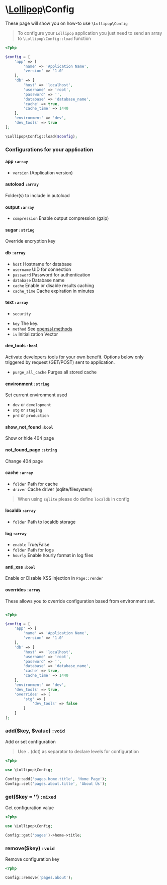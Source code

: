 # \\[Lollipop](https://github.com/jabernardo/lollipop-php)\Config

These page will show you on how-to use ```\Lollipop\Config``` 

> To configure your ```Lollipop``` application you just need to send an array to 
> ```\Lollipop\Config::load``` function

```php
<?php

$config = [
    'app' => [
        'name' => 'Application Name',
        'version' => '1.0'
    ],
    'db' => [
        'host' => 'localhost',
        'username' => 'root',
        'password' => '',
        'database' => 'database_name',
        'cache' => true,
        'cache_time' => 1440
    ],
    'environment' => 'dev',
    'dev_tools' => true
];

\Lollipop\Config::load($config);


```

### Configurations for your application

#### app ```:array```
- ```version``` (Application version)

#### autoload ```:array```
Folder(s) to include in autoload

#### output ```:array```
- ```compression``` Enable output compression (gzip)


#### sugar ```:string```
Override encryption key

#### db ```:array```
- ```host``` Hostname for database
- ```username``` UID for connection
- ```password``` Password for authentication
- ```database``` Database name
- ```cache``` Enable or disable results caching
- ```cache_time``` Cache expiration in minutes

#### text ```:array```
* ```security```
+ ```key``` The key.
+ ```method``` See [openssl methods](https://secure.php.net/manual/en/function.openssl-get-cipher-methods.php)
+ ```iv``` Initialization Vector

#### dev_tools ```:bool```
Activate developers tools for your own benefit. Options below only triggered by request (GET/POST) sent to application.

- ```purge_all_cache``` Purges all stored cache

#### environment ```:string```
Set current environment used

- ```dev``` or ```development```
- ```stg``` or ```staging```
- ```prd``` or ```production```

#### show_not_found ```:bool```
Show or hide 404 page

#### not_found_page ```:string```
Change 404 page

#### cache ```:array```

- ```folder``` Path for cache
- ```driver``` Cache driver (sqlite/filesystem)

> When using `sqlite` please do define `localdb` in config

#### localdb ```:array```

- ```folder``` Path to localdb storage

#### log ```:array```

- ```enable``` True/False
- ```folder``` Path for logs
- ```hourly``` Enable hourly format in log files

#### anti_xss ```:bool```

Enable or Disable XSS injection in ```Page::render```

#### overrides ```:array```
These allows you to override configuration based from environment set.

```php

<?php

$config = [
    'app' => [
        'name' => 'Application Name',
        'version' => '1.0'
    ],
    'db' => [
        'host' => 'localhost',
        'username' => 'root',
        'password' => '',
        'database' => 'database_name',
        'cache' => true,
        'cache_time' => 1440
    ],
    'environment' => 'dev',
    'dev_tools' => true,
    'overrides' => [
        'stg' => [
            'dev_tools' => false
        ]
    ]
];

```

### add($key, $value) ```:void```
Add or set configuration

> Use `.` (dot) as separator to declare levels for configuration

```php
<?php

use \Lollipop\Config;

Config::add('pages.home.title', 'Home Page');
Config::set('pages.about.title', 'About Us');

```

### get($key = '') ```:mixed```
Get configuration value

```php
<?php

use \Lollipop\Config;

Config::get('pages')->home->title;

```

### remove($key) ```:void```
Remove configuration key

```php
<?php

Config::remove('pages.about');

```
